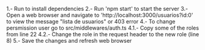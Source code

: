 1.- Run <npm install> to install dependencies
2.- Run 'npm start' to start the server
3.- Open a web browser and navigate to 'http://localhost:3000/usuarios?id:0' to view the message "lista de usuarios" or 403 error
4.- To change persmission user go to src/middlewares/auth.ts
    4.1.- Copy some of the roles from line 22
    4.2.- Change the role in the request header to the new role (line 8)
5.- Save the changes and refresh web browser
